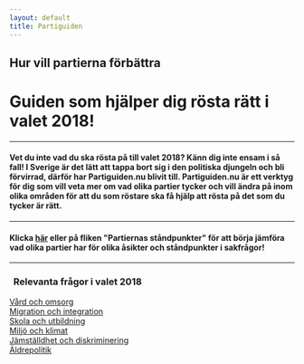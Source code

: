 ```yaml
---
layout: default
title: Partiguiden
---
```

  <div class="text-center" id="hemjumbotron">
    <h2 class="noMargin"> Hur vill partierna förbättra <br>
        <span class="element" id="typeText"></span> 
        <span class="typed-cursor"></span>
      </h2>
  </div>
  <div class="container">
    <div class="row">
      <div class="col-sm-10 col-sm-offset-1">
        <h1  class="boxTitle">Guiden som hjälper dig rösta rätt i valet 2018!</h1>
        <hr class="lineLarge">
          <h4 class="contentText">Vet du inte vad du ska rösta på till valet 2018? Känn dig inte ensam i så fall! I Sverige är det lätt att tappa bort sig i den politiska djungeln och bli förvirrad, därför har Partiguiden.nu blivit till. Partiguiden.nu är ett verktyg för dig som vill veta mer om vad olika partier tycker och vill ändra på inom olika områden för att du som röstare ska få hjälp att rösta på det som du tycker är rätt.
          </h4>
        <hr class="lineLarge">          
            <h4 class="contentText">Klicka <a href="/partiernas-standpunkter.html">här</a> eller på fliken "Partiernas ståndpunkter" för att börja jämföra vad olika partier har för olika åsikter och ståndpunkter i sakfrågor!</h4>
        <hr class="lineLarge" style="margin-bottom: 0">
        </div>
        <div class="col-sm-10 col-sm-offset-1">
            <h3 style="margin-left: 7px">Relevanta frågor i valet 2018</h3>
            <div class="list-group">
                <div class="list-container">
                  <a href="/amnen/vard_och_omsorg" class="listItem">Vård och omsorg</a>
                </div>
                <div class="list-container">
                  <a href="/amnen/migration_och_integration" class="listItem">Migration och integration</a>
                </div>
                <div class="list-container">
                  <a href="/amnen/skola" class="listItem">Skola och utbildning</a>
                </div>
                <div class="list-container">
                  <a href="/amnen/miljo" class="listItem">Miljö och klimat</a>
                </div>
                <div class="list-container">
                  <a href="/amnen/jamstalldhet_och_diskriminering" class="listItem">Jämställdhet och diskriminering</a>
                </div>
                <div class="list-container">
                  <a href="/amnen/aldrepolitik" class="listItem">Äldrepolitik</a>
                </div>
            </div>
        </div>
    </div>
  </div>
